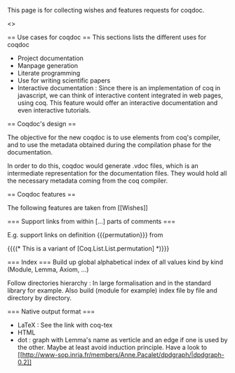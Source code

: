 This page is for collecting wishes and features requests for coqdoc. 

<<TableOfContents>>

== Use cases for coqdoc ==
This sections lists the different uses for coqdoc

 * Project documentation
 * Manpage generation
 * Literate programming
 * Use for writing scientific papers
 * Interactive documentation : 
  Since there is an implementation of coq in javascript, we can think of interactive content integrated in web pages, using coq.
  This feature would offer an interactive documentation and even interactive tutorials.

== Coqdoc's design ==

The objective for the new coqdoc is to use elements from coq's compiler, and to use the metadata obtained during the compilation phase for the documentation.

In order to do this, coqdoc would generate .vdoc files, which is an intermediate representation for the documentation files. They would hold all the necessary metadata coming from the coq compiler.

== Coqdoc features ==

The following features are taken from [[Wishes]]

=== Support links from within [...] parts of comments ===

E.g. support links on definition {{{permutation}}} from

{{{(* This is a variant of [Coq.List.List.permutation] *)}}}

=== Index ===
Build up global alphabetical index of all values kind by kind (Module, Lemma, Axiom, ...)

Follow directories hierarchy : In large formalisation and in the standard library for example. Also build (module for example) index file by file and directory by directory.

=== Native output format ===
 * LaTeX : See the link with coq-tex
 * HTML 
 * dot : graph with Lemma's name as verticle and an edge if one is used by the other. Maybe at least avoid induction principle. 
Have a look to [[http://www-sop.inria.fr/members/Anne.Pacalet/dpdgraph/|dpdgraph-0.2]]
